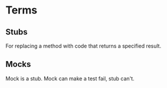 # Terms #



## Stubs ##


For replacing a method with code that returns a specified result.


## Mocks ##

Mock is a stub.
Mock can make a test fail, stub can't.




